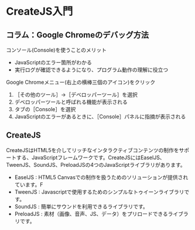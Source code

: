 # CreateJS入門


## コラム：Google Chromeのデバッグ方法

コンソール(Console)を使うことのメリット
- JavaScriptのエラー箇所がわかる
- 実行ログが確認できるようになり、プログラム動作の理解に役立つ


Google Chromeメニュー(右上の横棒三個のアイコン)をクリック
1. ［その他のツール］→［デベロッパーツール］を選択
2. デベロッパーツールと呼ばれる機能が表示される
3. タブの［Console］を選択
4. JavaScriptのエラーがあるときに、［Console］パネルに指摘が表示される



## CreateJS

CreateJSはHTML5を介してリッチなインタラクティブコンテンツの制作をサポートする、JavaScriptフレームワークです。CreateJSにはEaselJS、TweenJS、SoundJS、PreloadJSの4つのJavaScriptライブラリがあります。

- EaselJS	: HTML5 Canvasでの制作を扱うためのソリューションが提供されています。F
- TweenJS	: Javascriptで使用するためのシンプルなトゥイーンライブラリです。
- SoundJS	: 簡単にサウンドを利用できるライブラリです。
- PreloadJS	: 素材（画像、音声、JS、データ）をプリロードできるライブラリです。
